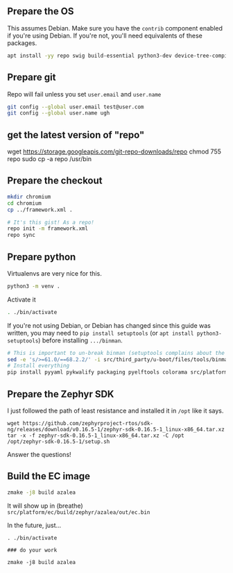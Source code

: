 ## Prepare the OS

This assumes Debian. Make sure you have the `contrib` component enabled if you're using Debian. If you're not, you'll need equivalents of these packages.

```bash
apt install -yy repo swig build-essential python3-dev device-tree-compiler cmake file ninja-build python3.11-venv wget
```

## Prepare git

Repo will fail unless you set `user.email` and `user.name`

```bash
git config --global user.email test@user.com
git config --global user.name ugh
```

## get the latest version of "repo"
wget https://storage.googleapis.com/git-repo-downloads/repo
chmod 755 repo
sudo cp -a repo /usr/bin

## Prepare the checkout

```bash
mkdir chromium
cd chromium
cp ../framework.xml .


```

```bash
# It's this gist! As a repo!
repo init -m framework.xml
repo sync
```

## Prepare python

Virtualenvs are very nice for this.

```bash
python3 -m venv .
```

Activate it

```bash
. ./bin/activate
```

If you're not using Debian, or Debian has changed since this guide was written, you may need to `pip install setuptools` (or `apt install python3-setuptools`) before installing `.../binman`.

```bash
# This is important to un-break binman (setuptools complains about the license)
sed -e 's/>=61.0/==68.2.2/' -i src/third_party/u-boot/files/tools/binman/pyproject.toml
# Install everything
pip install pyyaml pykwalify packaging pyelftools colorama src/platform/ec/zephyr/zmake src/third_party/u-boot/files/tools/binman
```

## Prepare the Zephyr SDK

I just followed the path of least resistance and installed it in `/opt` like it says.

```
wget https://github.com/zephyrproject-rtos/sdk-ng/releases/download/v0.16.5-1/zephyr-sdk-0.16.5-1_linux-x86_64.tar.xz
tar -x -f zephyr-sdk-0.16.5-1_linux-x86_64.tar.xz -C /opt
/opt/zephyr-sdk-0.16.5-1/setup.sh
```

Answer the questions!

## Build the EC image

```bash
zmake -j8 build azalea
```

It will show up in (breathe) `src/platform/ec/build/zephyr/azalea/out/ec.bin`

In the future, just...

```
. ./bin/activate

### do your work

zmake -j8 build azalea
```
